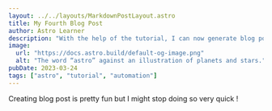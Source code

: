 ```yaml
---
layout: ../../layouts/MarkdownPostLayout.astro
title: My Fourth Blog Post
author: Astro Learner
description: "With the help of the tutorial, I can now generate blog post rapidly !"
image:
  url: "https://docs.astro.build/default-og-image.png"
  alt: "The word “astro” against an illustration of planets and stars."
pubDate: 2023-03-24
tags: ["astro", "tutorial", "automation"]
---
```


Creating blog post is pretty fun but I might stop doing so very quick !
